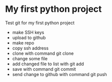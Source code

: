 # My first python project

Test git for my first python project

- make SSH keys
- upload to github
- make repo
- copy ssh address
- clone with command git clone
- change some file
- add changed file to list with git add
- save with command git commit
- send change to github with command git push
